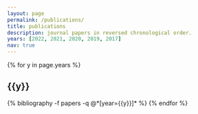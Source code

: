 ```yaml
---
layout: page
permalink: /publications/
title: publications
description: journal papers in reversed chronological order.
years: [2022, 2021, 2020, 2019, 2017]
nav: true
---
```


<div class="publications">

{% for y in page.years %}
  <h2 class="year">{{y}}</h2>
  {% bibliography -f papers -q @*[year={{y}}]* %}
{% endfor %}

</div>
